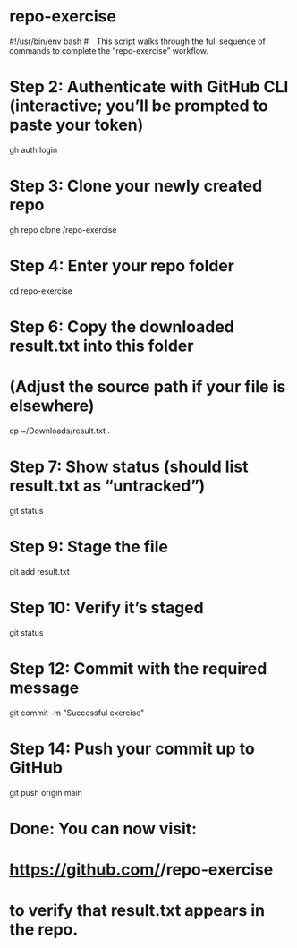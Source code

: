 # repo-exercise
#!/usr/bin/env bash
# This script walks through the full sequence of commands to complete the “repo-exercise” workflow.

# Step 2: Authenticate with GitHub CLI (interactive; you’ll be prompted to paste your token)
gh auth login

# Step 3: Clone your newly created repo
gh repo clone <vsvks>/repo-exercise

# Step 4: Enter your repo folder
cd repo-exercise

# Step 6: Copy the downloaded result.txt into this folder
# (Adjust the source path if your file is elsewhere)
cp ~/Downloads/result.txt .

# Step 7: Show status (should list result.txt as “untracked”)
git status

# Step 9: Stage the file
git add result.txt

# Step 10: Verify it’s staged
git status

# Step 12: Commit with the required message
git commit -m "Successful exercise"

# Step 14: Push your commit up to GitHub
git push origin main

# Done: You can now visit:
# https://github.com/<vsvks>/repo-exercise
# to verify that result.txt appears in the repo.

